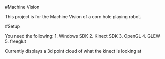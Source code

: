 #Machine Vision

This project is for the Machine Vision of a corn hole playing robot.

#Setup

You need the following:
	1. Windows SDK 
	2. Kinect SDK
	3. OpenGL
	4. GLEW
	5. freeglut

Currently displays a 3d point cloud of what the kinect is looking at
